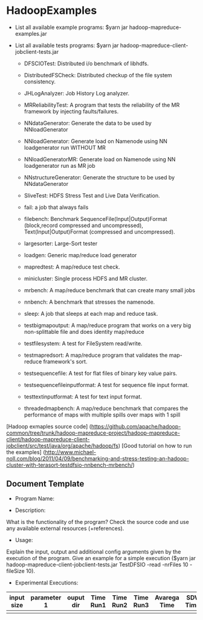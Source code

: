 # HadoopExamples

* List all available example programs: $yarn jar hadoop-mapreduce-examples.jar

* List all available tests programs: $yarn jar hadoop-mapreduce-client-jobclient-tests.jar

  * DFSCIOTest: Distributed i/o benchmark of libhdfs.

  *	DistributedFSCheck: Distributed checkup of the file system consistency.

  *	JHLogAnalyzer: Job History Log analyzer.

  * MRReliabilityTest: A program that tests the reliability of the MR framework by injecting faults/failures.
  
  *	NNdataGenerator: Generate the data to be used by NNloadGenerator
  
  *	NNloadGenerator: Generate load on Namenode using NN loadgenerator run WITHOUT MR
  
  *	NNloadGeneratorMR: Generate load on Namenode using NN loadgenerator run as MR job
  
  *	NNstructureGenerator: Generate the structure to be used by NNdataGenerator
  
  *	SliveTest: HDFS Stress Test and Live Data Verification.
  
  *	 fail: a job that always fails
  
  *	filebench: Benchmark SequenceFile(Input|Output)Format (block,record compressed and uncompressed), Text(Input|Output)Format (compressed and uncompressed).
  
  *	 largesorter: Large-Sort tester

  * loadgen: Generic map/reduce load generator
  
  *	mapredtest: A map/reduce test check.
  
  *	minicluster: Single process HDFS and MR cluster.
  
  *	mrbench: A map/reduce benchmark that can create many small jobs
  
  *	nnbench: A benchmark that stresses the namenode.
  
  * sleep: A job that sleeps at each map and reduce task.
	
  * testbigmapoutput: A map/reduce program that works on a very big non-splittable file and does identity map/reduce
  
  * testfilesystem: A test for FileSystem read/write.
  
  * testmapredsort: A map/reduce program that validates the map-reduce framework's sort.
  
  * testsequencefile: A test for flat files of binary key value pairs.	 
  
  * testsequencefileinputformat: A test for sequence file input format.

  * testtextinputformat: A test for text input format.
  
  * threadedmapbench: A map/reduce benchmark that compares the performance of maps with multiple spills over maps with 1 spill
 
[Hadoop exmaples source code] (https://github.com/apache/hadoop-common/tree/trunk/hadoop-mapreduce-project/hadoop-mapreduce-client/hadoop-mapreduce-client-jobclient/src/test/java/org/apache/hadoop/fs)
[Good tutorial on how to run the examples] (http://www.michael-noll.com/blog/2011/04/09/benchmarking-and-stress-testing-an-hadoop-cluster-with-terasort-testdfsio-nnbench-mrbench/)

Document Template
------------------------------
* Program Name: 
 
* Description:

What is the functionality of the program? Check the source code and use any available external resources (+references).

* Usage: 

Explain the input, output and additional config arguments given by the execution of the program. Give an example for a simple execution ($yarn jar hadoop-mapreduce-client-jobclient-tests.jar TestDFSIO -read -nrFiles 10 -fileSize 10). 

* Experimental Executions:


| input size | parameter 1 | ouput dir | Time Run1 | Time Run2 | Time Run3 | Avarega Time | SDV Time |
|-----------|------------|---------|---------|----------|----------|-------------|---------|
|            |             |           |           |           |           |              |          |

